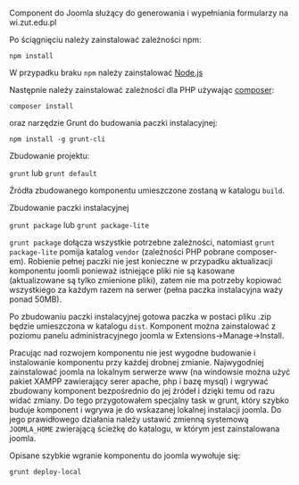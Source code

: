 Component do Joomla służący do generowania i wypełniania formularzy na wi.zut.edu.pl

Po ściągnięciu należy zainstalować zależności npm:

``npm install``

W przypadku braku `npm` należy zainstalować [Node.js](https://nodejs.org/)

Następnie należy zainstalować zależności dla PHP używając [composer](https://getcomposer.org/):

``composer install``

oraz narzędzie Grunt do budowania paczki instalacyjnej:

``npm install -g grunt-cli``

Zbudowanie projektu:

`grunt` lub `grunt default`

Źródła zbudowanego komponentu umieszczone zostaną w katalogu `build`.

Zbudowanie paczki instalacyjnej

`grunt package` lub `grunt package-lite`

`grunt package` dołącza wszystkie potrzebne zależności, natomiast `grunt package-lite` pomija katalog `vendor` (zależności PHP pobrane composer-em). 
Robienie pełnej paczki nie jest konieczne w przypadku aktualizacji komponentu joomli ponieważ istniejące pliki nie są kasowane (aktualizowane są tylko zmienione pliki), zatem
 nie ma potrzeby kopiować wszystkiego za każdym razem na serwer (pełna paczka instalacyjna waży ponad 50MB).

Po zbudowaniu paczki instalacyjnej gotowa paczka w postaci pliku .zip będzie umieszczona w katalogu `dist`. Komponent można zainstalować z poziomu panelu administracyjnego joomla w Extensions->Manage->Install.

Pracując nad rozwojem komponentu nie jest wygodne budowanie i instalowanie komponentu przy każdej drobnej zmianie. Najwygodniej zainstalować joomla na lokalnym serwerze www (na windowsie można użyć pakiet XAMPP zawierający serer apache, php i bazę mysql) i wgrywać zbudowany komponent bezpośrednio do jej źródeł i dzięki temu od razu widać zmiany.
Do tego przygotowałem specjalny task w grunt, który szybko buduje komponent i wgrywa je do wskazanej lokalnej instalacji joomla. Do jego prawidłowego działania należy ustawić zmienną systemową `JOOMLA_HOME` zwierającą ścieżkę do katalogu, w którym jest zainstalowana joomla.

Opisane szybkie wgranie komponentu do joomla wywołuje się:

`grunt deploy-local`








